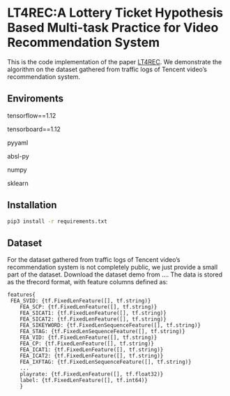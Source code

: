 # LT4REC:A Lottery Ticket Hypothesis Based Multi-task Practice for Video Recommendation System

This is the code implementation of the paper [LT4REC](https://arxiv.org/abs/2008.09872).
We demonstrate the algorithm  on the dataset gathered from traffic
logs of Tencent video’s recommendation system.
## Enviroments

tensorflow==1.12

tensorboard==1.12

pyyaml

absl-py

numpy

sklearn

## Installation

```bash
pip3 install -r requirements.txt
```

## Dataset

For the dataset gathered from traffic logs of Tencent video’s recommendation system 
is not completely public, we just provide a small part of the dataset. Download the dataset demo from .... The data is stored as the tfrecord format, with feature columns defined as:
```
features{
 FEA_SVID: {tf.FixedLenFeature([], tf.string)}
    FEA_SCP: {tf.FixedLenFeature([], tf.string)}          
    FEA_SICAT1: {tf.FixedLenFeature([], tf.string)}         
    FEA_SICAT2: {tf.FixedLenFeature([], tf.string)}          
    FEA_SIKEYWORD: {tf.FixedLenSequenceFeature([], tf.string)}  
    FEA_STAG: {tf.FixedLenSequenceFeature([], tf.string)}
    FEA_VID: {tf.FixedLenFeature([], tf.string)}    
    FEA_CP: {tf.FixedLenFeature([], tf.string)}   
    FEA_ICAT1: {tf.FixedLenFeature([], tf.string)}   
    FEA_ICAT2: {tf.FixedLenFeature([], tf.string)}   
    FEA_IXFTAG: {tf.FixedLenSequenceFeature([], tf.string)}
    ...
    playrate: {tf.FixedLenFeature([], tf.float32)} 
    label: {tf.FixedLenFeature([], tf.int64)} 
    }
```


